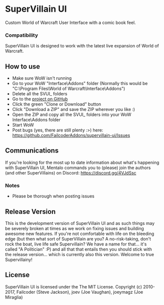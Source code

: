 # SuperVillain UI

Custom World of Warcraft User Interface with a comic book feel.

### Compatibility

SuperVillain UI is designed to work with the latest live expansion of World of Warcraft.

## How to use
* Make sure WoW isn't running
* Go to your WoW "Interface\Addons" folder (Normally this would be "C:\Program Files\World of Warcraft\Interface\Addons")
* Delete all the SVUI_ folders
* Go to the [project on GitHub](https://github.com/failcoder/supervillain-ui)
* Click the green "Clone or Download" button
* Click "Download a ZIP" and save the ZIP wherever you like :)
* Open the ZIP and copy all the SVUI_ folders into your WoW Interface\Addons folder
* Start WoW
* Post bugs (yes, there are still plenty :>) here: https://github.com/FailcoderAddons/supervillain-ui/Issues

## Communications
If you're looking for the most up to date information about what's happening with SuperVillain UI, Mentalo commands you to (please) join the authors (and other SuperVillains) on Discord: https://discord.gg/4VJdSsc

### Notes
* Please be thorough when posting issues

## Release Version

This is the development version of SuperVillain UI and as such things may be severely broken at times as we work on fixing issues and building awesome new features. If you're not comfortable with life on the bleeding edge (but then what sort of SuperVillain are you? A no-risk-taking, don't rock the boat, live life safe Supervillain? We have a name for that... it's called "A Politician" :P) and all that that entails then you should stick with the release version... which is currently also this version. Welcome to true Supervillainy!


## License

SuperVillain UI is licensed under the The MIT License.
Copyright (c) 2010-2017, Failcoder (Steve Jackson), joev (Joe Vaughan), joeymagz (Joe Miraglia)
